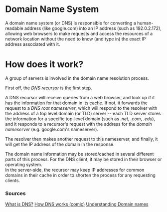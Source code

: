 # Domain Name System

A domain name system (or DNS) is responsible for converting a human-readable address (like google.com) into an IP address (such as 192.0.2.172), allowing web browsers to make requests and access the resources of a network location without the need to know (and type in) the exact IP address associated with it.

# How does it work?

A group of servers is involved in the domain name resolution process. 

First off, the *DNS recursor* is the first step. 

A DNS recursor will receive queries from a web browser, and look up if it has the information for that domain in its cache. If not, it forwards the request to a *DNS root nameserver*, which will respond to the resolver with the address of a top level domain (or TLD) server -- each TLD server stores the information for a specific top-level domain (such as *.net*, *.com*, *.edu*), and it responds to a recursor's request with the address for the *domain nameserver* (e.g. google.com's nameserver). 

The resolver then makes another request to this nameserver, and finally, it will get the IP address of the domain in the response.

The domain name information may be stored/cached in several different parts of this process.
For the DNS client, it may be stored in their browser or operating system.   
In the server-side, the recursor may keep IP addresses for common domains in their cache in order to shorten the process for any requesting clients. 

### Sources

[What is DNS?](https://www.cloudflare.com/en-gb/learning/dns/what-is-dns/)
[How DNS works (comic)](https://howdns.works/)
[Understanding Domain names](https://developer.mozilla.org/en-US/docs/Glossary/DNS/)